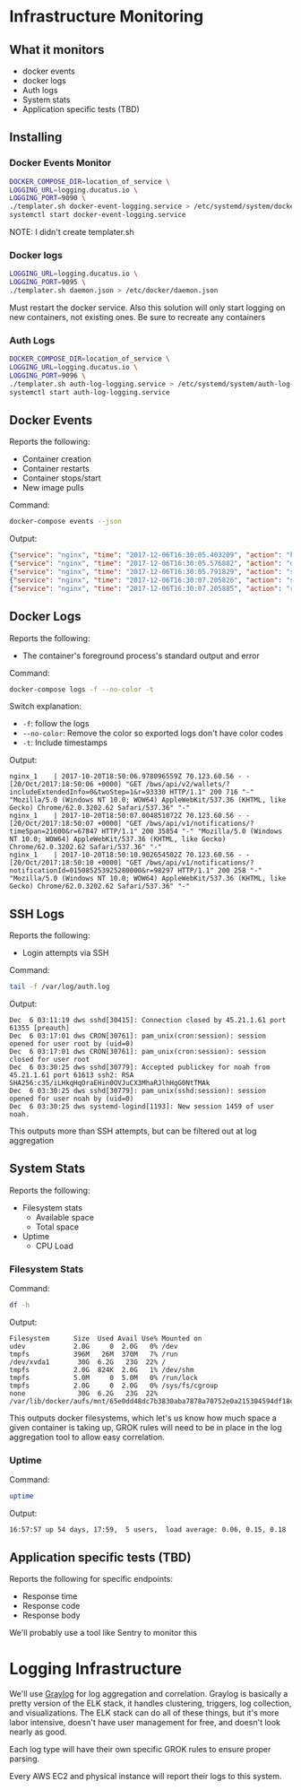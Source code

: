 # Infrastructure Monitoring

## What it monitors

- docker events
- docker logs
- Auth logs
- System stats
- Application specific tests (TBD)

## Installing

### Docker Events Monitor

```bash
DOCKER_COMPOSE_DIR=location_of_service \
LOGGING_URL=logging.ducatus.io \
LOGGING_PORT=9090 \
./templater.sh docker-event-logging.service > /etc/systemd/system/docker-event-logging.service
systemctl start docker-event-logging.service
```

NOTE: I didn't create templater.sh

### Docker logs

```bash
LOGGING_URL=logging.ducatus.io \
LOGGING_PORT=9095 \
./templater.sh daemon.json > /etc/docker/daemon.json
```

Must restart the docker service. Also this solution will only start logging on new containers, not existing ones. Be sure to recreate any containers

### Auth Logs

```bash
DOCKER_COMPOSE_DIR=location_of_service \
LOGGING_URL=logging.ducatus.io \
LOGGING_PORT=9096 \
./templater.sh auth-log-logging.service > /etc/systemd/system/auth-log-logging.service
systemctl start auth-log-logging.service
```

## Docker Events

Reports the following:

- Container creation
- Container restarts
- Container stops/start
- New image pulls

Command:

```bash
docker-compose events --json
```

Output:

```json
{"service": "nginx", "time": "2017-12-06T16:30:05.403209", "action": "kill", "attributes": {"image": "nginx", "name": "ducatuscorewalletservice_nginx_1"}, "type": "container", "id": "7a4571f65cda750427692b85c71fc12f91918513515fd619d589b5d29e92b517"}
{"service": "nginx", "time": "2017-12-06T16:30:05.576882", "action": "die", "attributes": {"image": "nginx", "name": "ducatuscorewalletservice_nginx_1"}, "type": "container", "id": "7a4571f65cda750427692b85c71fc12f91918513515fd619d589b5d29e92b517"}
{"service": "nginx", "time": "2017-12-06T16:30:05.791829", "action": "stop", "attributes": {"image": "nginx", "name": "ducatuscorewalletservice_nginx_1"}, "type": "container", "id": "7a4571f65cda750427692b85c71fc12f91918513515fd619d589b5d29e92b517"}
{"service": "nginx", "time": "2017-12-06T16:30:07.205826", "action": "start", "attributes": {"image": "nginx", "name": "ducatuscorewalletservice_nginx_1"}, "type": "container", "id": "7a4571f65cda750427692b85c71fc12f91918513515fd619d589b5d29e92b517"}
{"service": "nginx", "time": "2017-12-06T16:30:07.205885", "action": "restart", "attributes": {"image": "nginx", "name": "ducatuscorewalletservice_nginx_1"}, "type": "container", "id": "7a4571f65cda750427692b85c71fc12f91918513515fd619d589b5d29e92b517"}

```

## Docker Logs

Reports the following:

- The container's foreground process's standard output and error

Command:

```bash
docker-compose logs -f --no-color -t
```

Switch explanation:

- `-f`: follow the logs
- `--no-color`: Remove the color so exported logs don't have color codes
- `-t`: Include timestamps

Output:

```
nginx_1    | 2017-10-20T18:50:06.978096559Z 70.123.60.56 - - [20/Oct/2017:18:50:06 +0000] "GET /bws/api/v2/wallets/?includeExtendedInfo=0&twoStep=1&r=93330 HTTP/1.1" 200 716 "-" "Mozilla/5.0 (Windows NT 10.0; WOW64) AppleWebKit/537.36 (KHTML, like Gecko) Chrome/62.0.3202.62 Safari/537.36" "-"
nginx_1    | 2017-10-20T18:50:07.004851072Z 70.123.60.56 - - [20/Oct/2017:18:50:07 +0000] "GET /bws/api/v1/notifications/?timeSpan=21600&r=67847 HTTP/1.1" 200 35854 "-" "Mozilla/5.0 (Windows NT 10.0; WOW64) AppleWebKit/537.36 (KHTML, like Gecko) Chrome/62.0.3202.62 Safari/537.36" "-"
nginx_1    | 2017-10-20T18:50:10.902654502Z 70.123.60.56 - - [20/Oct/2017:18:50:10 +0000] "GET /bws/api/v1/notifications/?notificationId=015085253925280000&r=98297 HTTP/1.1" 200 258 "-" "Mozilla/5.0 (Windows NT 10.0; WOW64) AppleWebKit/537.36 (KHTML, like Gecko) Chrome/62.0.3202.62 Safari/537.36" "-"
```

## SSH Logs

Reports the following:

- Login attempts via SSH

Command:

```bash
tail -f /var/log/auth.log
```

Output:

```
Dec  6 03:11:19 dws sshd[30415]: Connection closed by 45.21.1.61 port 61355 [preauth]
Dec  6 03:17:01 dws CRON[30761]: pam_unix(cron:session): session opened for user root by (uid=0)
Dec  6 03:17:01 dws CRON[30761]: pam_unix(cron:session): session closed for user root
Dec  6 03:30:25 dws sshd[30779]: Accepted publickey for noah from 45.21.1.61 port 61613 ssh2: RSA SHA256:c35/iLHkqHqOraEHin0OVJuCX3MhaRJlhHqG0NtTMAk
Dec  6 03:30:25 dws sshd[30779]: pam_unix(sshd:session): session opened for user noah by (uid=0)
Dec  6 03:30:25 dws systemd-logind[1193]: New session 1459 of user noah.
```

This outputs more than SSH attempts, but can be filtered out at log aggregation

## System Stats

Reports the following:

- Filesystem stats
  - Available space
  - Total  space
- Uptime
  - CPU Load

### Filesystem Stats

Command:

```bash
df -h
```

Output:

```
Filesystem      Size  Used Avail Use% Mounted on
udev            2.0G     0  2.0G   0% /dev
tmpfs           396M   26M  370M   7% /run
/dev/xvda1       30G  6.2G   23G  22% /
tmpfs           2.0G  824K  2.0G   1% /dev/shm
tmpfs           5.0M     0  5.0M   0% /run/lock
tmpfs           2.0G     0  2.0G   0% /sys/fs/cgroup
none             30G  6.2G   23G  22% /var/lib/docker/aufs/mnt/65e0dd48dc7b3830aba7878a70752e0a215304594df18cd14b44c17d3cf545ae
```

This outputs docker filesystems, which let's us know how much space a given container is taking up, GROK rules will need to be in place in the log aggregation tool to allow easy correlation.

### Uptime

Command:

```bash
uptime
```

Output:

```
16:57:57 up 54 days, 17:59,  5 users,  load average: 0.06, 0.15, 0.18
```

## Application specific tests (TBD)

Reports the following for specific endpoints:

- Response time
- Response code
- Response body

We'll probably use a tool like Sentry to monitor this

# Logging Infrastructure

We'll use [Graylog](https://www.graylog.org/) for log aggregation and correlation. Graylog is basically a pretty version of the ELK stack, it handles clustering, triggers, log collection, and  visualizations. The ELK stack can do all of these things, but it's more labor intensive, doesn't have user management for free, and doesn't look nearly as good.

Each log type will have their own specific GROK rules to ensure proper parsing.

Every AWS EC2 and physical instance will report their logs to this system.
